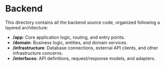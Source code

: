 # Backend

This directory contains all the backend source code, organized following a layered architecture:

- **/app**: Core application logic, routing, and entry points.
- **/domain**: Business logic, entities, and domain services.
- **/infrastructure**: Database connections, external API clients, and other infrastructure concerns.
- **/interfaces**: API definitions, request/response models, and adapters.
